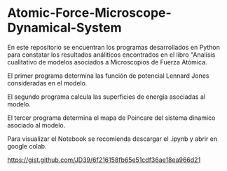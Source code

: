 # Atomic-Force-Microscope-Dynamical-System

En este repositorio se encuentran los programas desarrollados en Python para constatar los resultados análiticos encontrados en el libro "Analísis cualitativo de modelos asociados
a Microscopios de Fuerza Atómica.

El primer programa determina las función de potencial Lennard Jones consideradas en el modelo.

El segundo programa calcula las superficies de energía asociadas al modelo.

El tercer programa determina el mapa de Poincare del sistema dinamico asociado al modelo.

Para visualizar el Notebook se recomienda descargar el .ipynb y abrir en google colab. 

https://gist.github.com/JD39/6f216158fb65e51cdf36ae18ea966d21
